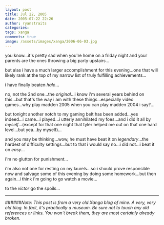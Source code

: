 ```yaml
---
layout: post
title: Jul 22, 2005
date: 2005-07-22 22:26
author: ryanstraits
categories:
tags: xanga
comments: true
image: /assets/images/xanga/2006-06-03.jpg
---
```

you know...it's pretty sad when you're home on a friday night and your parents are the ones throwing a big party upstairs...

<!-- break -->

but alas i have a much larger accomplishment for this evening...one that will likely rank at the top of my narrow list of truly fulfilling achievements...

i have finally beaten <em>halo</em>...

no, not the 2nd one...the <em>original</em>...i know i'm several years behind on this...but that's the way i am with these things...especially video games...why play madden 2005 when you can play madden 2004 i say?...

but tonight another notch to my gaming belt has been added...yes indeed...i came...i played...i utterly annihilated my foes...and i did it all by <em>myself</em>...(except for that one night that tyler helped me out on that one hard level...but yea...by myself)...

and you may be thinking...wow, he must have beat it on <em>legendary</em>...the hardest of difficulty settings...but to that i would say no...i did not...i beat it on <em>easy</em>...

i'm no glutton for punishment...

i'm also not one for resting on my laurels...so i should prove responsible now and salvage some of this evening by doing some homework...but then again...i think i'm going to go watch a movie...

to the <em>victor</em> go the spoils...

---

######*Note: This post is from a very old Xanga blog of mine. A very, very old blog. In fact, it's practically a museum. Be sure not to touch any old references or links. You won't break them, they are most certainly already broken.*